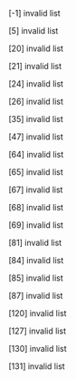 
[-1] invalid list

[5] invalid list

[20] invalid list

[21] invalid list

[24] invalid list

[26] invalid list

[35] invalid list

[47] invalid list

[64] invalid list

[65] invalid list

[67] invalid list

[68] invalid list

[69] invalid list

[81] invalid list

[84] invalid list

[85] invalid list

[87] invalid list

[120] invalid list

[127] invalid list

[130] invalid list

[131] invalid list
